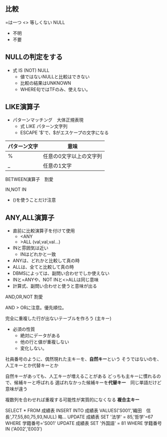 ## 比較
=は一つ
<> 等しくない
NULL
- 不明
- 不要

## NULLの判定をする
- 式 IS (NOT) NULL
	- 値ではないNULLと比較はできない
	- 比較の結果はUNKNOWN
	- WHERE句ではTFのみ、使えない。

## LIKE演算子
- パターンマッチング　大体正規表現
	- 式 LIKE パターン文字列
	- ESCAPE '\$'で、\$がエスケープの文字になる

| パターン文字 | 意味           |
| ------ | ------------ |
| %      | 任意の0文字以上の文字列 |
| _      | 任意の1文字       |

BETWEEN演算子　割愛

IN,NOT IN
- ()を使うことだけ注意
## ANY,ALL演算子
- 直前に比較演算子を付けて使用
	- \<ANY
	- \>ALL (val,val,val...)
- INと雰囲気は近い
	- INはどれかと一致
- ANYは、どれかと比較して真の時
- ALLは、全てと比較して真の時
- DBMSによっては、副問い合わせでしか使えない
- INと=ANYや、NOT INと<>ALLは同じ意味
- 計算式、副問い合わせと使うと意味が出る

AND,OR,NOT 割愛

AND > ORに注意。優先順位。

完全に重複した行が出ないテーブルを作ろう
(主キー)
- 必須の性質
	- 絶対にデータがある
	- 他の行と値が重複しない
	- 変化しない。

社員番号のように、偶然現れた主キーを、**自然キー**という
そうではないのを、人工キーとか代替キーとか

自然キーがあっても、人工キーが増えることがある
どっちも主キーに慣れるので、候補キーと呼ばれる
選ばれなかった候補キーを**代替キー**　同じ単語だけど意味が違う

複数列を合わせれば重複する可能性が実質的になくなる
**複合主キー**

SELECT * FROM 成績表
INSERT INTO 成績表
VALUES('S001','織田　信長',77,55,80,75,93,NULL)
略...
UPDATE 成績表 SET '法学' = 85,'哲学'=67 WHERE 学籍番号='S001'
UPDATE 成績表 SET '外国語' = 81 WHERE 学籍番号 IN ('A002','E003')

